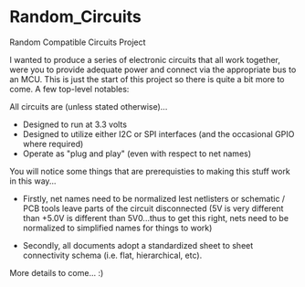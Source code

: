 Random_Circuits
===============

Random Compatible Circuits Project

I wanted to produce a series of electronic circuits that all work together, were you to provide adequate power and connect via the appropriate bus to an MCU.  This is just the start of this project so there is quite a bit more to come.  A few top-level notables:

All circuits are (unless stated otherwise)...

- Designed to run at 3.3 volts
- Designed to utilize either I2C or SPI interfaces (and the occasional GPIO where required)
- Operate as "plug and play" (even with respect to net names)

You will notice some things that are prerequisties to making this stuff work in this way...

- Firstly, net names need to be normalized lest netlisters or schematic / PCB tools leave parts of the circuit disconnected (5V is very different than +5.0V is different than 5V0...thus to get this right, nets need to be normalized to simplified names for things to work)

- Secondly, all documents adopt a standardized sheet to sheet connectivity schema (i.e. flat, hierarchical, etc).  

More details to come... :)
